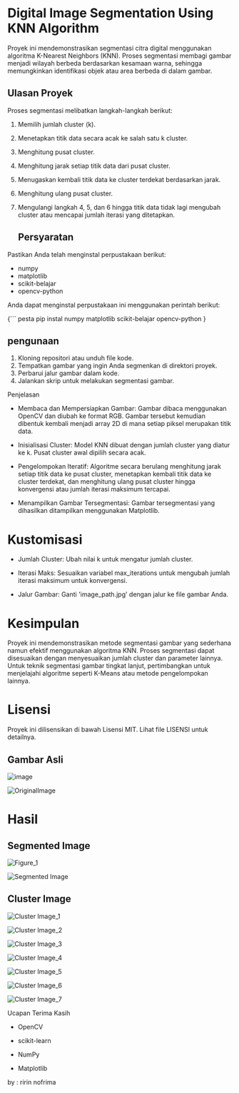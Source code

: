 # Digital Image Segmentation Using KNN Algorithm

Proyek ini mendemonstrasikan segmentasi citra digital menggunakan algoritma K-Nearest Neighbors (KNN). Proses segmentasi membagi gambar menjadi wilayah berbeda berdasarkan kesamaan warna, sehingga memungkinkan identifikasi objek atau area berbeda di dalam gambar.

## Ulasan Proyek

Proses segmentasi melibatkan langkah-langkah berikut:
1. Memilih jumlah cluster (k).
2. Menetapkan titik data secara acak ke salah satu k cluster.
3. Menghitung pusat cluster.
4. Menghitung jarak setiap titik data dari pusat cluster.
5. Menugaskan kembali titik data ke cluster terdekat berdasarkan jarak.
6. Menghitung ulang pusat cluster.
7. Mengulangi langkah 4, 5, dan 6 hingga titik data tidak lagi mengubah cluster atau mencapai jumlah iterasi yang ditetapkan.

   ## Persyaratan 

Pastikan Anda telah menginstal perpustakaan berikut:

- numpy
- matplotlib
- scikit-belajar
- opencv-python

Anda dapat menginstal perpustakaan ini menggunakan perintah berikut:

{``` pesta
pip instal numpy matplotlib scikit-belajar opencv-python }

## pengunaan

1. Kloning repositori atau unduh file kode.
2. Tempatkan gambar yang ingin Anda segmenkan di direktori proyek.
3. Perbarui jalur gambar dalam kode.
4. Jalankan skrip untuk melakukan segmentasi gambar.


Penjelasan
- Membaca dan Mempersiapkan Gambar: Gambar dibaca menggunakan OpenCV dan diubah ke format RGB. Gambar tersebut kemudian dibentuk kembali menjadi array 2D di mana setiap piksel merupakan titik data.
  
- Inisialisasi Cluster: Model KNN dibuat dengan jumlah cluster yang diatur ke k. Pusat cluster awal dipilih secara acak.
  
- Pengelompokan Iteratif: Algoritme secara berulang menghitung jarak setiap titik data ke pusat cluster, menetapkan kembali titik data ke cluster terdekat, dan menghitung ulang pusat cluster hingga konvergensi atau jumlah iterasi maksimum tercapai.

- Menampilkan Gambar Tersegmentasi: Gambar tersegmentasi yang dihasilkan ditampilkan menggunakan Matplotlib.

# Kustomisasi

- Jumlah Cluster: Ubah nilai k untuk mengatur jumlah cluster.

- Iterasi Maks: Sesuaikan variabel max_iterations untuk mengubah jumlah iterasi maksimum untuk konvergensi.

- Jalur Gambar: Ganti 'image_path.jpg' dengan jalur ke file gambar Anda.
  
# Kesimpulan

Proyek ini mendemonstrasikan metode segmentasi gambar yang sederhana namun efektif menggunakan algoritma KNN. Proses segmentasi dapat disesuaikan dengan menyesuaikan jumlah cluster dan parameter lainnya. Untuk teknik segmentasi gambar tingkat lanjut, pertimbangkan untuk menjelajahi algoritme seperti K-Means atau metode pengelompokan lainnya.

# Lisensi

Proyek ini dilisensikan di bawah Lisensi MIT. Lihat file LISENSI untuk detailnya.
## Gambar Asli

![image](https://github.com/ririn27/UASPengolahanCitra/assets/115934294/7fca5e6e-2a7f-4ea9-bda5-e658cfd82d1e)


![OriginalImage](https://github.com/ririn27/UASPengolahanCitra/assets/115934294/7f8b92fa-a04a-47fa-af6b-ec4a8d5c4243)


# Hasil 

## Segmented Image

![Figure_1](https://github.com/ririn27/UASPengolahanCitra/assets/115934294/c6c51146-9c94-4cbf-b03d-ee721e128f99)


![Segmented Image](https://github.com/ririn27/UASPengolahanCitra/assets/115934294/75f7ac2a-5fab-4b5b-96c5-e3a2f35dd695)

## Cluster Image

![Cluster Image_1](https://github.com/ririn27/UASPengolahanCitra/assets/115934294/9a8a2197-b2d3-4dc6-9439-e4c49613a399)


![Cluster Image_2](https://github.com/ririn27/UASPengolahanCitra/assets/115934294/39950f9c-2666-4651-830e-7649c572f70e)


![Cluster Image_3](https://github.com/ririn27/UASPengolahanCitra/assets/115934294/fad753fe-feb8-4310-b35b-3a57d7e7a4d0)


![Cluster Image_4](https://github.com/ririn27/UASPengolahanCitra/assets/115934294/694ade21-d51b-4d81-b1f9-3d3e16767c16)


![Cluster Image_5](https://github.com/ririn27/UASPengolahanCitra/assets/115934294/06e204b0-8ef2-4a16-9c3e-284450626830)


![Cluster Image_6](https://github.com/ririn27/UASPengolahanCitra/assets/115934294/78084448-2eee-43fa-9e02-aba76f651a15)


![Cluster Image_7](https://github.com/ririn27/UASPengolahanCitra/assets/115934294/6f6170ba-02e6-40a3-82a6-cb5ec468c6b2)



Ucapan Terima Kasih

- OpenCV
  
- scikit-learn
  
- NumPy
  
- Matplotlib

by : ririn nofrima
